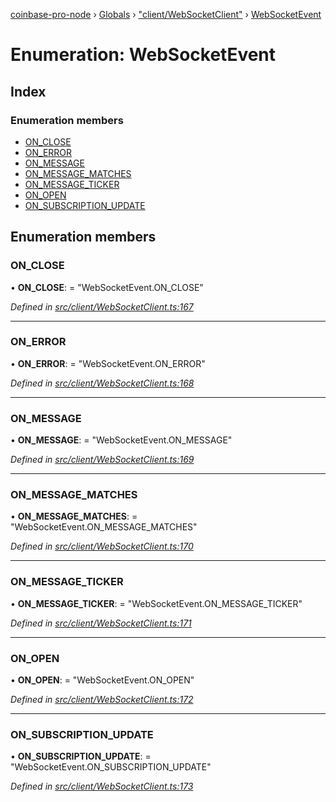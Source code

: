 [coinbase-pro-node](../README.md) › [Globals](../globals.md) › ["client/WebSocketClient"](../modules/_client_websocketclient_.md) › [WebSocketEvent](_client_websocketclient_.websocketevent.md)

# Enumeration: WebSocketEvent

## Index

### Enumeration members

- [ON_CLOSE](_client_websocketclient_.websocketevent.md#on_close)
- [ON_ERROR](_client_websocketclient_.websocketevent.md#on_error)
- [ON_MESSAGE](_client_websocketclient_.websocketevent.md#on_message)
- [ON_MESSAGE_MATCHES](_client_websocketclient_.websocketevent.md#on_message_matches)
- [ON_MESSAGE_TICKER](_client_websocketclient_.websocketevent.md#on_message_ticker)
- [ON_OPEN](_client_websocketclient_.websocketevent.md#on_open)
- [ON_SUBSCRIPTION_UPDATE](_client_websocketclient_.websocketevent.md#on_subscription_update)

## Enumeration members

### ON_CLOSE

• **ON_CLOSE**: = "WebSocketEvent.ON_CLOSE"

_Defined in [src/client/WebSocketClient.ts:167](https://github.com/bennyn/coinbase-pro-node/blob/1656a9e/src/client/WebSocketClient.ts#L167)_

---

### ON_ERROR

• **ON_ERROR**: = "WebSocketEvent.ON_ERROR"

_Defined in [src/client/WebSocketClient.ts:168](https://github.com/bennyn/coinbase-pro-node/blob/1656a9e/src/client/WebSocketClient.ts#L168)_

---

### ON_MESSAGE

• **ON_MESSAGE**: = "WebSocketEvent.ON_MESSAGE"

_Defined in [src/client/WebSocketClient.ts:169](https://github.com/bennyn/coinbase-pro-node/blob/1656a9e/src/client/WebSocketClient.ts#L169)_

---

### ON_MESSAGE_MATCHES

• **ON_MESSAGE_MATCHES**: = "WebSocketEvent.ON_MESSAGE_MATCHES"

_Defined in [src/client/WebSocketClient.ts:170](https://github.com/bennyn/coinbase-pro-node/blob/1656a9e/src/client/WebSocketClient.ts#L170)_

---

### ON_MESSAGE_TICKER

• **ON_MESSAGE_TICKER**: = "WebSocketEvent.ON_MESSAGE_TICKER"

_Defined in [src/client/WebSocketClient.ts:171](https://github.com/bennyn/coinbase-pro-node/blob/1656a9e/src/client/WebSocketClient.ts#L171)_

---

### ON_OPEN

• **ON_OPEN**: = "WebSocketEvent.ON_OPEN"

_Defined in [src/client/WebSocketClient.ts:172](https://github.com/bennyn/coinbase-pro-node/blob/1656a9e/src/client/WebSocketClient.ts#L172)_

---

### ON_SUBSCRIPTION_UPDATE

• **ON_SUBSCRIPTION_UPDATE**: = "WebSocketEvent.ON_SUBSCRIPTION_UPDATE"

_Defined in [src/client/WebSocketClient.ts:173](https://github.com/bennyn/coinbase-pro-node/blob/1656a9e/src/client/WebSocketClient.ts#L173)_
